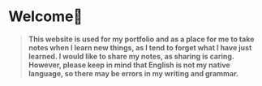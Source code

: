 # Welcome🤨

> **This website is used for my portfolio and as a place for me to take notes when I learn new things, as I tend to forget what I have just
> learned. I would like to share my notes, as sharing is
> caring. However, please keep in mind that English is not my native
> language, so there may be errors in my writing and grammar.**
